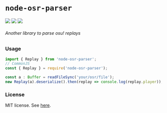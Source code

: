 # `node-osr-parser`
![](https://img.shields.io/github/actions/workflow/status/minhducsun2002/node-osr-parser/TypeScript%20compilation)
![](https://img.shields.io/github/actions/workflow/status/minhducsun2002/node-osr-parser/Jest%20tests?label=tests)
[![](https://img.shields.io/npm/v/@minhducsun2002/node-osr-parser)](https://www.npmjs.com/package/@minhducsun2002/node-osr-parser)
###### Another library to parse osu! replays

### Usage
```ts
import { Replay } from 'node-osr-parser';
// CommonJS
const { Replay } = require('node-osr-parser');

const a : Buffer = readFileSync('your/osr/file');
new Replay(a).deserialize().then(replay => console.log(replay.player));
```

### License
MIT license. See [here](./LICENSE).
